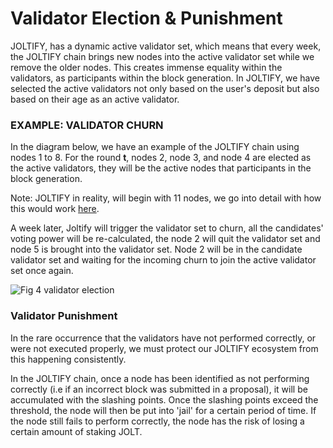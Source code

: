 # Validator Election & Punishment

JOLTIFY, has a dynamic active validator set, which means that every week, the JOLTIFY chain brings new nodes into the active validator set while we remove the older nodes. This creates immense equality within the validators, as participants within the block generation. In JOLTIFY, we have selected the active validators not only based on the user's deposit but also based on their age as an active validator.

### EXAMPLE: VALIDATOR CHURN

In the diagram below, we have an example of the JOLTIFY chain using nodes 1 to 8. For the round **t**, nodes 2, node 3, and node 4 are elected as the active validators, they will be the active nodes that participants in the block generation.

Note: JOLTIFY in reality, will begin with 11 nodes, we go into detail with how this would work [here](broken-reference/).

A week later, Joltify will trigger the validator set to churn, all the candidates' voting power will be re-calculated, the node 2 will quit the validator set and node 5 is brought into the validator set. Node 2 will be in the candidate validator set and waiting for the incoming churn to join the active validator set once again.

![Fig 4 validator election](../../.gitbook/assets/node\_churn.png)

### Validator Punishment

In the rare occurrence that the validators have not performed correctly, or were not executed properly, we must protect our JOLTIFY ecosystem from this happening consistently.

In the JOLTIFY chain, once a node has been identified as not performing correctly (i.e if an incorrect block was submitted in a proposal), it will be accumulated with the slashing points. Once the slashing points exceed the threshold, the node will then be put into 'jail' for a certain period of time. If the node still fails to perform correctly, the node has the risk of losing a certain amount of staking JOLT.
